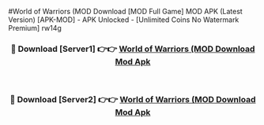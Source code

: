 #World of Warriors (MOD Download [MOD Full Game] MOD APK (Latest Version) [APK-MOD] - APK Unlocked - [Unlimited Coins No Watermark Premium] rw14g



<div align="center">

<h3>🔴 Download [Server1] 👉👉 <a href="https://momento.my/?title=World_of_Warriors_(MOD_Download">World of Warriors (MOD Download Mod Apk</a></h3><br>

<h3>🔴 Download [Server2] 👉👉 <a href="https://momento.my/?title=World_of_Warriors_(MOD_Download">World of Warriors (MOD Download Mod Apk</a></h3>
</div>

